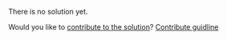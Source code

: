
There is no solution yet.

Would you like to [contribute to the solution](https://github.com/BFEdev/BFE.dev-solutions/blob/main/react-quiz/React-re-render-5_en.md)? [Contribute guidline](https://github.com/BFEdev/BFE.dev-solutions#how-to-contribute)
